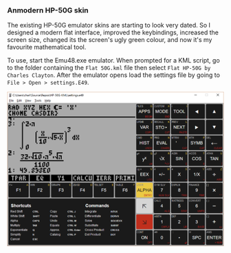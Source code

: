 ### Anmodern HP-50G skin

The existing HP-50G emulator skins are starting to look very dated. So I designed a modern flat interface, improved the keybindings, increased the screen size, changed its the screen's ugly green colour, and now it's my favourite mathematical tool.

To use, start the Emu48.exe emulator. When prompted for a KML script, go to the folder containing the `Flat 50G.kml` file then select  `Flat HP-50G by Charles Clayton`. After the emulator opens load the settings file by going to `File > Open > settings.E49`.

![Screenshot](/Images/Screenshot.png)

